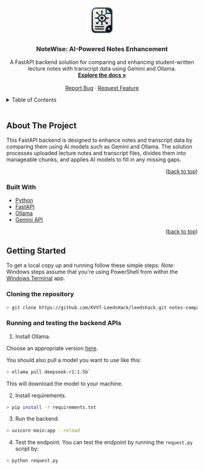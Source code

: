 <!-- PROJECT LOGO -->
<br />
<div align="center">
  <a href="">
    <img src="images/logo_nobg.png" alt="Logo" width="80" height="80">
  </a>

<h3 align="center">NoteWise: AI-Powered Notes Enhancement</h3>
  
  <p align="center">
    A FastAPI backend solution for comparing and enhancing student-written lecture notes with transcript data using Gemini and Ollama.
    <br />
    <a href=""><strong>Explore the docs »</strong></a>
    <br />
    <br />
    <a href="">Report Bug</a>
    ·
    <a href="">Request Feature</a>
  </p>
</div>

<!-- TABLE OF CONTENTS -->
<details>
  <summary>Table of Contents</summary>
  <ol>
    <li>
      <a href="#about-the-project">About The Project</a>
      <ul>
        <li><a href="#built-with">Built With</a></li>
      </ul>
    </li>
    <li>
      <a href="#getting-started">Getting Started</a>
      <ul>
        <li><a href="#prerequisites">Prerequisites</a></li>
        <li><a href="#installation">Installation</a></li>
      </ul>
    </li>
    <li><a href="#usage">Usage</a></li>
    <li><a href="#troubleshooting">Troubleshooting</a></li>
    <li><a href="#contact">Contact</a></li>
  </ol>
</details><br>

<!-- ABOUT THE PROJECT -->
## About The Project

This FastAPI backend is designed to enhance notes and transcript data by comparing them using AI models such as Gemini and Ollama. The solution processes uploaded lecture notes and transcript files, divides them into manageable chunks, and applies AI models to fill in any missing gaps.

<p align="right">(<a href="#readme-top">back to top</a>)</p>

### Built With

* [Python](https://python.com)
* [FastAPI](https://fastapi.tiangolo.com/)
* [Ollama](https://ollama.com/)
* [Gemini API](https://developers.google.com/genai)

<p align="right">(<a href="#readme-top">back to top</a>)</p>

<!-- GETTING STARTED -->
## Getting Started

To get a local copy up and running follow these simple steps:
*Note*: Windows steps assume that you're using PowerShell from within the [Windows Terminal](https://apps.microsoft.com/store/detail/windows-terminal/9N0DX20HK701?hl=en-gb&gl=gb&rtc=1) app.

### Cloning the repository

```bash
> git clone https://github.com/KVVT-LeedsHack/leedshack.git notes-comparison
```

### Running and testing the backend APIs

1. Install Ollama.

Choose an appropriate version [here](https://ollama.com/download).

You should also pull a model you want to use like this:
```bash
> ollama pull deepseek-r1:1.5b`
```

This will download the model to your machine.

2. Install requirements.
```bash
> pip install -r requirements.txt
```

3. Run the backend.
```bash 
> uvicorn main:app --reload
```

4. Test the endpoint.
You can test the endpoint by running the `request.py` script by:
```bash 
> python request.py
```

